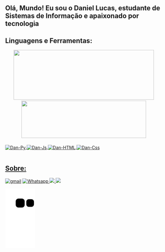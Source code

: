 ## Olá, Mundo! Eu sou o Daniel Lucas, estudante de Sistemas de Informação e apaixonado por tecnologia
<!--<div>
 <img align="center" height="400" width="800" src="https://github.com/Daniel-LucasS/DanProjects/blob/main/Daniel%20Lucas.gif" alt="Profile_dan">
  </div>-->
  <div>
    <h2> Linguagens e Ferramentas: </h2>
  </div>
<div align="center" >
  <a href="https://github.com/Daniel-LucasS">
  <img  height="160em" width="450" src="https://github-readme-stats.vercel.app/api?username=Daniel-LucasS&show_icons=true&theme=chartreuse-dark&include_all_commits=true&count_private=true"/>
  <img  height="120em" width="400" src="https://github-readme-stats.vercel.app/api/top-langs/?username=Daniel-LucasS&layout=compact&langs_count=4&theme=chartreuse-dark"/>
 </div>
 
 <div style="display:inline_block"><br>
  <img align="center" alt="Dan-Py"  src="https://img.shields.io/badge/Python-FFD43B?style=for-the-badge&logo=python&logoColor=darkgreen">
  <img align="center" alt="Dan-Js"  src="https://img.shields.io/badge/JavaScript-323330?style=for-the-badge&logo=javascript&logoColor=F7DF1E">
  <img align="center" alt="Dan-HTML"  src="https://img.shields.io/badge/HTML5-E34F26?style=for-the-badge&logo=html5&logoColor=white">
  <img align="center" alt="Dan-Css"  src="https://img.shields.io/badge/CSS3-1572B6?style=for-the-badge&logo=css3&logoColor=white">
 </div>
<div>
 <br>
 <!-- Sessão Sobre -->
  <h2> Sobre:</h2>
  <a href="mailto: daniellucas.bio@gmail.com" target="_blank"><img src="https://img.shields.io/badge/Gmail-D14836?style=for-the-badge&logo=gmail&logoColor=white" alt="gmail" target="_blank"></a>
  <a href="http://api.whatsapp.com/send?phone=5562993298751" target="_blank"><img src="https://img.shields.io/badge/WhatsApp-25D366?style=for-the-badge&logo=whatsapp&logoColor=white" alt="Whatsapp" target="_blank">
  <a href="mailto: daniellucas_santos@hotmail.com" target="_blank"><img src="https://img.shields.io/badge/Microsoft_Outlook-0078D4?style=for-the-badge&logo=microsoft-outlook&logoColor=white" target="_blank">
  <a href="https://www.linkedin.com/in/daniel-lucas-dos-santos-657b34221/" target="_blank"><img src="https://img.shields.io/badge/LinkedIn-0077B5?style=for-the-badge&logo=linkedin&logoColor=white" target="_blank">
  <br>
   
   </div>
   
   
   
![Snake animation](https://github.com/Daniel-LucasS/Daniel-LucasS/blob/output/github-contribution-grid-snake.svg)


<!--
**Daniel-LucasS/Daniel-LucasS** is a ✨ _special_ ✨ repository because its `README.md` (this file) appears on your GitHub profile.

Here are some ideas to get you started:

- 🔭 I’m currently working on ...
- 🌱 I’m currently learning ...
- 👯 I’m looking to collaborate on ...
- 🤔 I’m looking for help with ...
- 💬 Ask me about ...
- 📫 How to reach me: ...
- 😄 Pronouns: ...
- ⚡ Fun fact: ...
-->
